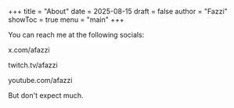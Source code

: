 +++
title = "About"
date = 2025-08-15
draft = false
author = "Fazzi"
showToc = true
menu = "main"
+++

You can reach me at the following socials:

x.com/afazzi

twitch.tv/afazzi

youtube.com/afazzi

But don't expect much.
